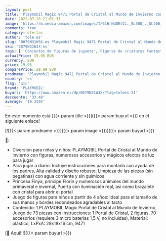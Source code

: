 ```yaml
---
layout: post
title: 'Playmobil Magic 9471 Portal de Cristal al Mundo de Invierno con Efecto de Luz y Brazalete Mágico  A partir de 4 años [Exclusivo]'
date: 2022-07-28 21:01:33
image: 'https://m.media-amazon.com/images/I/616rNdOEtCL._SL500_._SL400_.jpg'
comments: true
category: ofertas
author: 'tole.es'
slug: 'B079N31W3X-es Playmobil Magic 9471 Portal de Cristal al Mundo de...'
sku: 'B079N31W3X-es'
tags: [ 'Conjuntos de figuras de juguete','Figuras de criaturas fantásticas de juguete para niños','Juguetes','Juguetes y juegos','Muñecos y figuras','playmobil','🇪🇸', ]
actualPrice: 19.95 EUR
currency: EUR
price: 19.95
comparePrice: 29.99 EUR
prodname: 'Playmobil Magic 9471 Portal de Cristal al Mundo de Invierno con Efecto de Luz y Brazalete Mágico  A partir de 4 años [Exclusivo]'
country: 'es'
flag: '🇪🇸'
brand: 'PLAYMOBIL'
buyurl: 'https://www.amazon.es/dp/B079N31W3X/?tag=tolees-21'
descuento: '33.48'
average: '19.3505'
---
```


En este momento está [{{< param title >}}]({{< param buyurl >}}) en el siguiente enlace!

[![{{< param prodname >}}]({{< param image >}})]({{< param buyurl >}})

🔎:

- Diversión para niñas y niños: PLAYMOBIL Portal de Cristal al Mundo de Invierno con figuras, numerosos accesorios y mágicos efectos de luz para jugar
- Para jugar a diario: Incluye instrucciones para montarlo con ayuda de los padres, Alta calidad y diseño robusto, Limpieza de las piezas (sin pegatinas) con agua corriente y sin químicos
- Princesa Finya, príncipe Florín y numerosos animales del mundo primaveral e invernal, Puerta con iluminación real, así como brazalete con cristal para abrir el portal
- Juego de figuras para niños a partir de 4 años: Ideal para el tamaño de sus manos y bordes redondeados agradables al tacto
- Contenido: 1 PLAYMOBIL Magic Portal de Cristal al Mundo de Invierno, Juego de 73 piezas con instrucciones: 1 Portal de Cristal, 2 figuras, 70 accesorios (requiere 3 micro baterías 1,5 V, no incluidas), Material: plástico, LxPxA: 28x18x16 cm, 9471

[🛒 Aquí!!!]({{< param buyurl >}})
